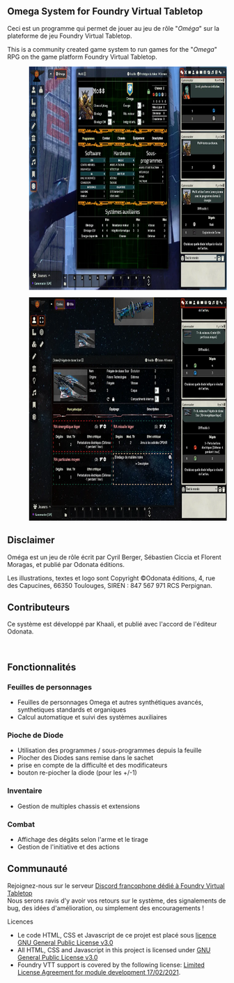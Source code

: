 <h2>Omega System for Foundry Virtual Tabletop</h2>

<p>Ceci est un programme qui permet de jouer au jeu de rôle "<em>Oméga</em>" sur la plateforme de jeu Foundry Virtual Tabletop.</p>

<p>This is a community created game system to run games for the "<em>Omega</em>" RPG on the game platform Foundry Virtual Tabletop.</p>

<p style="margin-left: 10%;"> <img src="https://raw.githubusercontent.com/Khaali-dev/omega/master/assets/image/interface.webp" alt="" width="700" height="511" /></p>

<p style="margin-left: 10%;"> <img src="https://raw.githubusercontent.com/Khaali-dev/omega/master/assets/image/espace.webp" alt="" width="700" height="511" /></p>

<h2>Disclaimer</h2>
<p>Oméga est un jeu de rôle écrit par Cyril Berger, Sébastien Ciccia et Florent Moragas, et publié par Odonata éditions.</p>
<p>Les illustrations, textes et logo sont Copyright ©Odonata éditions, 4, rue des Capucines, 66350 Toulouges, SIREN : 847 567 971 RCS Perpignan.</p>

<h2>Contributeurs</h2>
<p>Ce système est développé par Khaali, et publié avec l'accord de l'éditeur Odonata.</p>
​<h2>Fonctionnalités</h2>
<h3>Feuilles de personnages</h3>
<ul><li>Feuilles de personnages Omega et autres synthétiques avancés, synthetiques standards et organiques</li>
<li>Calcul automatique et suivi des systèmes auxiliaires</li></ul>
<h3>Pioche de Diode</h3>
<ul><li>Utilisation des programmes / sous-programmes depuis la feuille</li>
<li>Piocher des Diodes sans remise dans le sachet</li>
<li>prise en compte de la difficulté et des modificateurs</li>
<li>bouton re-piocher la diode (pour les +/-1)</li></ul>
<h3>Inventaire</h3>
<ul><li>Gestion de multiples chassis et extensions</li></ul>
<h3>Combat</h3>
<ul><li>Affichage des dégâts selon l'arme et le tirage</li>
<li>Gestion de l'initiative et des actions</li></ul>
<h2>Communauté</h2>
<p>Rejoignez-nous sur le serveur <a href="https://discord.com/invite/pPSDNJk">Discord francophone dédié à Foundry Virtual Tabletop</a><br />
Nous serons ravis d'y avoir vos retours sur le système, des signalements de bug, des idées d'amélioration, ou simplement des encouragements !</p>
</h2>Licences</h2><p><ul>
<li>Le code HTML, CSS et Javascript de ce projet est placé sous <a href="https://choosealicense.com/licenses/gpl-3.0/">licence GNU General Public License v3.0</a></li>
<li>All HTML, CSS and Javascript in this project is licensed under <a href="https://choosealicense.com/licenses/gpl-3.0/">GNU General Public License v3.0</a></li>
<li>Foundry VTT support is covered by the following license: <a href="https://foundryvtt.com/article/license/">Limited License Agreement for module development 17/02/2021</a>.</li>
</ul></p>
